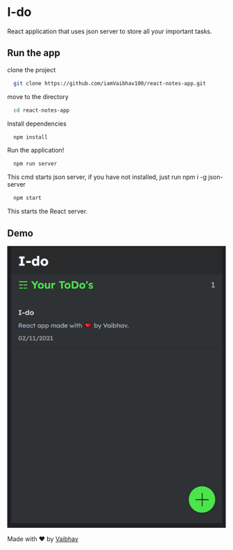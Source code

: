 
# I-do

React application that uses json server to store all your important tasks.

## Run the app

clone the project

```bash
  git clone https://github.com/iamVaibhav100/react-notes-app.git
```

move to the directory

```bash
  cd react-notes-app
```

Install dependencies

```bash
  npm install
```

Run the application!

```bash
  npm run server
```

This cmd starts json server, if you have not installed, just run npm i -g json-server

```bash
  npm start
```

This starts the React server.

## Demo

<img src = "src/assets/notes-app.png"/>

Made with ❤️ by [Vaibhav](https://iamvaibhav.netlify.app/)
